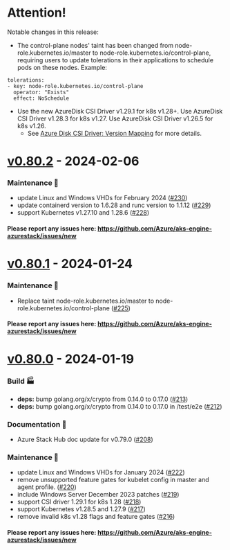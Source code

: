
# Attention!

Notable changes in this release:

- The control-plane nodes' taint has been changed from node-role.kubernetes.io/master to node-role.kubernetes.io/control-plane, requiring users to update tolerations in their applications to schedule pods on these nodes. Example:

```
tolerations:
- key: node-role.kubernetes.io/control-plane
  operator: "Exists"
  effect: NoSchedule

```
- Use the new AzureDisk CSI Driver v1.29.1 for k8s v1.28+. Use AzureDisk CSI Driver v1.28.3 for k8s v1.27. Use AzureDisk CSI Driver v1.26.5 for k8s v1.26.
  - See [Azure Disk CSI Driver: Version Mapping](../docs/topics/azure-stack.md#azure-disk-csi-driver-version-mapping) for more details.

<a name="v0.80.2"></a>
# [v0.80.2] - 2024-02-06
### Maintenance 🔧
- update Linux and Windows VHDs for February 2024 ([#230](https://github.com/Azure/aks-engine-azurestack/issues/230))
- update containerd version to 1.6.28 and runc version to 1.1.12 ([#229](https://github.com/Azure/aks-engine-azurestack/issues/229))
- support Kubernetes v1.27.10 and 1.28.6 ([#228](https://github.com/Azure/aks-engine-azurestack/issues/228))

#### Please report any issues here: https://github.com/Azure/aks-engine-azurestack/issues/new
[Unreleased]: https://github.com/Azure/aks-engine-azurestack/compare/v0.80.2...HEAD
[v0.80.2]: https://github.com/Azure/aks-engine-azurestack/compare/v0.80.1...v0.80.2

<a name="v0.80.1"></a>
# [v0.80.1] - 2024-01-24

### Maintenance 🔧
- Replace taint node-role.kubernetes.io/master to node-role.kubernetes.io/control-plane ([#225](https://github.com/Azure/aks-engine-azurestack/issues/225))

#### Please report any issues here: https://github.com/Azure/aks-engine-azurestack/issues/new
[Unreleased]: https://github.com/Azure/aks-engine-azurestack/compare/v0.80.1...HEAD
[v0.80.1]: https://github.com/Azure/aks-engine-azurestack/compare/v0.80.0...v0.80.1



<a name="v0.80.0"></a>
# [v0.80.0] - 2024-01-19
### Build 🏭
- **deps:** bump golang.org/x/crypto from 0.14.0 to 0.17.0 ([#213](https://github.com/Azure/aks-engine-azurestack/issues/213))
- **deps:** bump golang.org/x/crypto from 0.14.0 to 0.17.0 in /test/e2e ([#212](https://github.com/Azure/aks-engine-azurestack/issues/212))

### Documentation 📘
- Azure Stack Hub doc update for v0.79.0 ([#208](https://github.com/Azure/aks-engine-azurestack/issues/208))

### Maintenance 🔧
- update Linux and Windows VHDs for January 2024 ([#222](https://github.com/Azure/aks-engine-azurestack/issues/222))
- remove unsupported feature gates for kubelet config in master and agent profile. ([#220](https://github.com/Azure/aks-engine-azurestack/issues/220))
- include Windows Server December 2023 patches ([#219](https://github.com/Azure/aks-engine-azurestack/issues/219))
- support CSI driver 1.29.1 for k8s 1.28 ([#218](https://github.com/Azure/aks-engine-azurestack/issues/218))
- support Kubernetes v1.28.5 and 1.27.9 ([#217](https://github.com/Azure/aks-engine-azurestack/issues/217))
- remove invalid k8s v1.28 flags and feature gates ([#216](https://github.com/Azure/aks-engine-azurestack/issues/216))

#### Please report any issues here: https://github.com/Azure/aks-engine-azurestack/issues/new
[Unreleased]: https://github.com/Azure/aks-engine-azurestack/compare/v0.80.0...HEAD
[v0.80.0]: https://github.com/Azure/aks-engine-azurestack/compare/v0.79.0...v0.80.0
